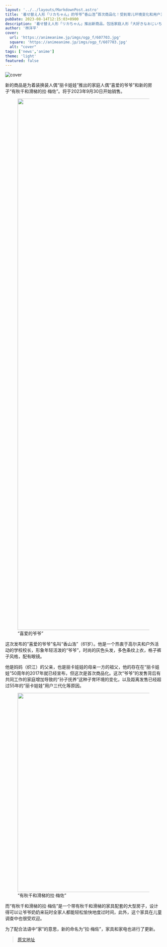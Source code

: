 ```yaml
---
layout: '../../layouts/MarkdownPost.astro'
title: '着せ替え人形「リカちゃん」的爷爷“香山浩”首次商品化！受到育儿环境变化和用户三代化的影响，将于2023年9月30日开始销售'
pubDate: 2023-08-14T12:15:03+0900
description: '着せ替え人形「リカちゃん」推出新商品，包括家庭人形「大好きなおじいちゃん」和新家「有秋千和滑梯的La Maison」。将于2023年9月30日开始销售。'
author: '林洋平'
cover:
  url: 'https://animeanime.jp/imgs/ogp_f/607703.jpg'
  square: 'https://animeanime.jp/imgs/ogp_f/607703.jpg'
  alt: "cover"
tags: ['news','anime']
theme: 'light'
featured: false
---
```


![cover](https://animeanime.jp/imgs/ogp_f/607703.jpg)

<p>新的商品是为着装换装人偶“丽卡娃娃”推出的家庭人偶“喜爱的爷爷”和新的房子“有秋千和滑梯的拉·梅佐”。将于2023年9月30日开始销售。</p><figure class="ctms-editor-image"><img src="https://animeanime.jp/imgs/zoom/607704.jpg" class="inline-article-image" width="640" height="1708"><figcaption>“喜爱的爷爷”</figcaption></figure><p>这次发布的“喜爱的爷爷”名叫“香山浩”（61岁）。他是一个热衷于高尔夫和户外活动的学校校长，形象年轻活泼的“爷爷”，时尚的灰色头发，多色条纹上衣，格子裤子风格，配有眼镜。</p><p>他是妈妈（织江）的父亲，也是丽卡娃娃的母亲一方的祖父，他的存在在“丽卡娃娃”50周年的2017年就已经宣布，但这次是首次商品化。这次“爷爷”的发售背后有共同工作的家庭增加导致的“孙子抚养”这种子育环境的变化，以及距离发售已经超过55年的“丽卡娃娃”用户三代化等原因。</p><figure class="ctms-editor-image"><img src="https://animeanime.jp/imgs/zoom/607700.jpg" class="inline-article-image" width="640" height="640"><figcaption>“有秋千和滑梯的拉·梅佐”</figcaption></figure><p>而“有秋千和滑梯的拉·梅佐”是一个带有秋千和滑梯的家具配套的大型房子，设计得可以让爷爷奶奶来玩时全家人都能轻松愉快地度过时间，此外，这个家具在儿童调查中也很受欢迎。</p><p>为了配合法语中“家”的意思，新的命名为“拉·梅佐”，家具和家电也进行了更新。</p>

>[原文地址](https://animeanime.jp/article/2023/08/14/79273.html)  